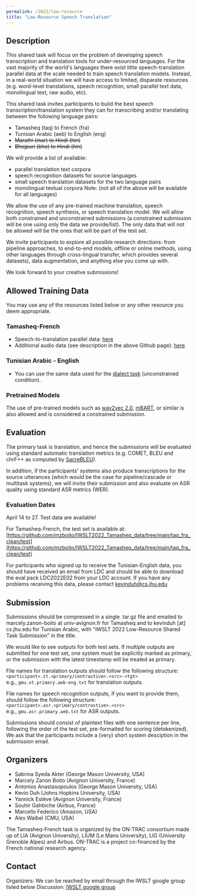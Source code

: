 ```yaml
---
permalink: /2022/low-resource
title: "Low-Resource Speech Translation"
---
```


## Description

This shared task will focus on the problem of developing speech transcription and translation tools for under-resourced languages.
For the vast majority of the world's languages there exist little speech-translation parallel data at the scale needed to train speech translation models. Instead, in a real-world situation we will have access to limited, disparate resources (e.g. word-level translations, speech recognition, small parallel text data, monolingual text, raw audio, etc).

This shared task invites participants to build the best speech transcription/translation system they can for transcribing and/or translating between the following language pairs:

- Tamasheq (taq) to French (fra)
- Tunisian Arabic (aeb) to English (eng)
- <del>Marathi (mar) to Hindi (hin)</del>
- <del>Bhojpuri (bho) to Hindi (hin)</del>


We will provide a list of available:
- parallel translation text corpora
- speech recognition datasets for source languages
- small speech translation datasets for the two language pairs
- monolingual textual corpora 
Note: (not all of the above will be available for all languages)

We allow the use of any pre-trained machine translation, speech recognition, speech synthesis, or speech translation model. We will allow both constrained and unconstrained submissions (a constrained submission will be one using only the data we provide/list). The only data that will not be allowed will be the ones that will be part of the test set.

We invite participants to explore all possible research directions: from pipeline approaches, to end-to-end models, offline or online methods, using other languages through cross-lingual transfer, which provides several datasets), data augmentation, and anything else you come up with.

We look forward to your creative submissions!  

## Allowed Training Data

You may use any of the resources listed below or any other resource you deem appropriate.

### Tamasheq-French
 * Speech-to-translation parallel data: [here](https://github.com/mzboito/IWSLT2022_Tamasheq_data)
 * Additional audio data (see description in the above Github page): [here](https://demo-lia.univ-avignon.fr/studios-tamani-kalangou/)

### Tunisian Arabic - English
* You can use the same data used for the [dialect task](https://iwslt.org/2022/dialect) (unconstrained condition).


### Pretrained Models
The use of pre-trained models such as [wav2vec 2.0](https://arxiv.org/abs/2006.11477), [mBART](https://arxiv.org/abs/2001.08210), or similar is also allowed and is considered a constrained submission.

## Evaluation

The primary task is translation, and hence the submissions will be evaluated using standard automatic translation metrics (e.g. COMET, BLEU and chrF++ as computed by [SacreBLEU](https://github.com/mjpost/sacrebleu)). 

In addition, if the participants' systems also produce transcriptions for the source utterances (which would be the case for pipeline/cascade or multitask systems), we will invite their submission and also evaluate on ASR quality using standard ASR metrics (WER).

### Evaluation Dates

April 14 to 27. Test data are available!

For Tamasheq-French, the test set is available at: [https://github.com/mzboito/IWSLT2022_Tamasheq_data/tree/main/taq_fra_clean/test](https://github.com/mzboito/IWSLT2022_Tamasheq_data/tree/main/taq_fra_clean/test)

For participants who signed up to receive the Tunisian-English data, you should have received an email from LDC and should be able to download the eval pack LDC2022E02 from your LDC account. If you have any problems receiving this data, please contact kevinduh@cs.jhu.edu

## Submission

Submissions should be compressed in a single .tar.gz file and emailed to marcely.zanon-boito at univ-avignon.fr for Tamasheq and to kevinduh [at] cs.jhu.edu for Tunisian Arabic, with "IWSLT 2022 Low-Resource Shared Task Submission" in the title.

We would like to see outputs for both test sets. If multiple outputs are submitted for one test set, one system must be explicitly marked as primary, or the submission with the latest timestamp will be treated as primary. 

File names for translation outputs should follow the following structure:  <br>
```<participant>.st.<primary/contrastive>.<src>-<tgt>``` <br>
e.g.,
```gmu.st.primary.aeb-eng.txt``` for translation outputs.

File names for speech recognition outputs, if you want to provide them, should follow the following structure:  <br>
```<participant>.asr.<primary/contrastive>.<src>``` <br>
e.g.,
```gmu.asr.primary.aeb.txt``` for ASR outputs.

Submissions should consist of plaintext files with one sentence per line, following the order of the test set, pre-formatted for scoring (detokenized). We ask that the participants include a (very) short system desciption in the submission email.


## Organizers

<!-- list of names and affiliations -->
- Sabrina Syeda Akter (George Mason University, USA)
- Marcely Zanon Boito (Avignon University, France)
- Antonios Anastasopoulos (George Mason University, USA)
- Kevin Duh (Johns Hopkins University, USA)
- Yannick Estève (Avignon University, France)
- Souhir Gahbiche (Airbus, France)
- Marcello Federico (Amazon, USA)
- Alex Waibel (CMU, USA)

The Tamasheq-French task is organized by the ON-TRAC consortium made up of LIA (Avignon University), LIUM (Le Mans University), LIG (University Grenoble Alpes) and Airbus. ON-TRAC is a project co-financed by the French national research agency.

## Contact

Organizers: We can be reached by email through the IWSLT google group listed below
Discussion: [IWSLT google group](https://groups.google.com/g/iwslt-evaluation-campaign)  


